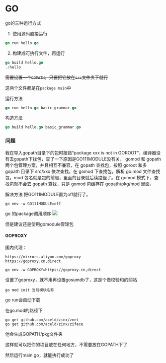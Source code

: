 # GO

go的三种运行方式
1. 使用源码直接运行
```go
go run hello.go
```
2. 构建成可执行文件，再运行
```go
go build hello.go
./hello
```

~~需要设置一个`GOPATH`，只要把它放在`src`文件夹下就行~~

这两个文件都是在`package main`中

运行方法
```go
go run hello.go basic_grammar.go
```

构造方法
```go
go build hello.go basic_grammar.go
```

### 问题
我在导入gopath目录下的包时报错“package xxx is not in GOROOT“，编译器没有去gopath下找包，查了一下原因是GO111MODULE没有关， gomod 和 gopath 两个包管理方案，并且相互不兼容，在 gopath 查找包，按照 goroot 和多 gopath 目录下 src/xxx 依次查找。在 gomod 下查找包，解析 go.mod 文件查找包，mod 包名就是包的前缀，里面的目录就后续路径了。在 gomod 模式下，查找包就不会去 gopath 查找，只是 gomod 包缓存在 gopath/pkg/mod 里面。

解决方法
把GO111MODULE置为off就行了。

```
go env -w GO111MODULE=off
```

go 的package调用顺序
![](https://gitee.com/wangxy2180/imagehost/raw/master/codingTech/go_package.png)

但是建议还是使用gomodule管理包

#### GOPROXY
国内代理：
```
https://mirrors.aliyun.com/goproxy
https://goproxy.cn,direct
```

```
go env -w GOPROXY=https://goproxy.cn,direct
```

设置了goproxy，就不用再设置gosumdb了，这是个做校验和的网站

```
go mod init 当前模块名称
```

go run会自动下载

在go.mod的路径下
```
go get github.com/aceld/zinx/znet
go get github.com/aceld/zinx/ziface
```
他会生成GOPATH/pkg文件夹

这样就可以把你的项目放在任何地方，不需要放在GOPATH下了

然后运行main.go，就能执行成功了